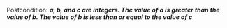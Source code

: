 Postcondition: ***a, b, and c are integers. The value of a is greater than the value of b. The value of b is less than or equal to the value of c***